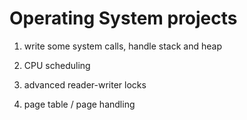 
Operating System projects
==


1. write some system calls, handle stack and heap

2. CPU scheduling

3. advanced reader-writer locks

4. page table / page handling

 
